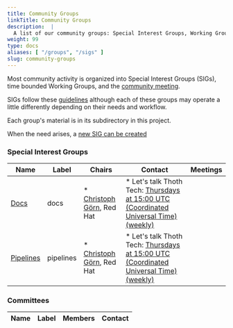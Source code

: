 ```yaml
---
title: Community Groups
linkTitle: Community Groups
description:  |
  A list of our community groups: Special Interest Groups, Working Groups, User Groups and Committees.
weight: 99
type: docs
aliases: [ "/groups", "/sigs" ]
slug: community-groups
---
```


<!---
This is an autogenerated file!

Please do not edit this file directly, but instead make changes to the
sigs.yaml file in the project root.

To understand how this file is generated, see https://git.k8s.io/community/generator/README.md

for Thoth we use `podman run --rm -e WHAT -e GO111MODULE=on -e GOPROXY -v $(pwd):/go/src/app:Z golang:1.12 make -C /go/src/app generate`

--->

Most community activity is organized into Special Interest Groups (SIGs),
time bounded Working Groups, and the [community meeting](communication/README.md#weekly-meeting).

SIGs follow these [guidelines](governance.md) although each of these groups may operate a little differently
depending on their needs and workflow.

Each group's material is in its subdirectory in this project.

When the need arises, a [new SIG can be created](sig-wg-lifecycle.md)

### Special Interest Groups

| Name | Label | Chairs | Contact | Meetings |
|------|-------|--------|---------|----------|
|[Docs](sig-docs/README.md)|docs|* [Christoph Görn](https://github.com/goern), Red Hat<br>|* Let's talk Thoth Tech: [Thursdays at 15:00 UTC (Coordinated Universal Time) (weekly)](https://meet.google.com/kxd-axiz-tym)<br>
|[Pipelines](sig-pipelines/README.md)|pipelines|* [Christoph Görn](https://github.com/goern), Red Hat<br>|* Let's talk Thoth Tech: [Thursdays at 15:00 UTC (Coordinated Universal Time) (weekly)](https://meet.google.com/kxd-axiz-tym)<br>

### Committees

| Name |  Label | Members | Contact |
|------|--------|---------|---------|
<!-- BEGIN CUSTOM CONTENT -->

<!-- END CUSTOM CONTENT -->
